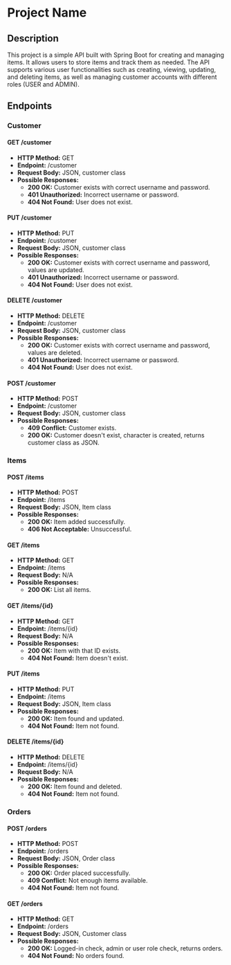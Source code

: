 # Project Name

## Description

This project is a simple API built with Spring Boot for creating and managing items. It allows users to store items and track them as needed. The API supports various user functionalities such as creating, viewing, updating, and deleting items, as well as managing customer accounts with different roles (USER and ADMIN).

## Endpoints

### Customer

#### GET /customer

- **HTTP Method:** GET
- **Endpoint:** /customer
- **Request Body:** JSON, customer class
- **Possible Responses:**
  - **200 OK:** Customer exists with correct username and password.
  - **401 Unauthorized:** Incorrect username or password.
  - **404 Not Found:** User does not exist.

#### PUT /customer

- **HTTP Method:** PUT
- **Endpoint:** /customer
- **Request Body:** JSON, customer class
- **Possible Responses:**
  - **200 OK:** Customer exists with correct username and password, values are updated.
  - **401 Unauthorized:** Incorrect username or password.
  - **404 Not Found:** User does not exist.

#### DELETE /customer

- **HTTP Method:** DELETE
- **Endpoint:** /customer
- **Request Body:** JSON, customer class
- **Possible Responses:**
  - **200 OK:** Customer exists with correct username and password, values are deleted.
  - **401 Unauthorized:** Incorrect username or password.
  - **404 Not Found:** User does not exist.

#### POST /customer

- **HTTP Method:** POST
- **Endpoint:** /customer
- **Request Body:** JSON, customer class
- **Possible Responses:**
  - **409 Conflict:** Customer exists.
  - **200 OK:** Customer doesn't exist, character is created, returns customer class as JSON.

### Items

#### POST /items

- **HTTP Method:** POST
- **Endpoint:** /items
- **Request Body:** JSON, Item class
- **Possible Responses:**
  - **200 OK:** Item added successfully.
  - **406 Not Acceptable:** Unsuccessful.

#### GET /items

- **HTTP Method:** GET
- **Endpoint:** /items
- **Request Body:** N/A
- **Possible Responses:**
  - **200 OK:** List all items.

#### GET /items/{id}

- **HTTP Method:** GET
- **Endpoint:** /items/{id}
- **Request Body:** N/A
- **Possible Responses:**
  - **200 OK:** Item with that ID exists.
  - **404 Not Found:** Item doesn't exist.

#### PUT /items

- **HTTP Method:** PUT
- **Endpoint:** /items
- **Request Body:** JSON, Item class
- **Possible Responses:**
  - **200 OK:** Item found and updated.
  - **404 Not Found:** Item not found.

#### DELETE /items/{id}

- **HTTP Method:** DELETE
- **Endpoint:** /items/{id}
- **Request Body:** N/A
- **Possible Responses:**
  - **200 OK:** Item found and deleted.
  - **404 Not Found:** Item not found.

### Orders

#### POST /orders

- **HTTP Method:** POST
- **Endpoint:** /orders
- **Request Body:** JSON, Order class
- **Possible Responses:**
  - **200 OK:** Order placed successfully.
  - **409 Conflict:** Not enough items available.
  - **404 Not Found:** Item not found.

#### GET /orders

- **HTTP Method:** GET
- **Endpoint:** /orders
- **Request Body:** JSON, Customer class
- **Possible Responses:**
  - **200 OK:** Logged-in check, admin or user role check, returns orders.
  - **404 Not Found:** No orders found.

